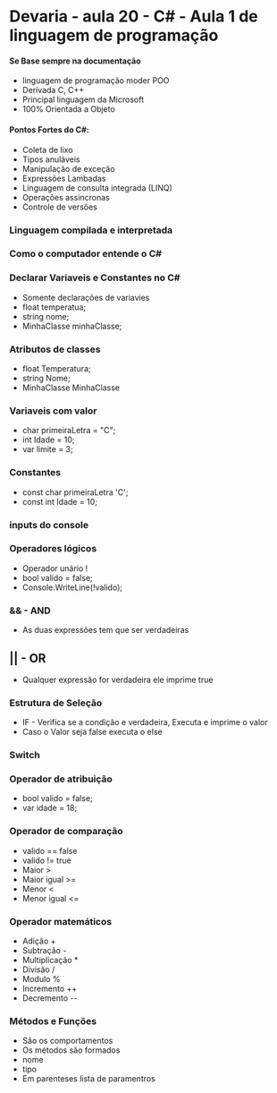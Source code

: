 # Devaria - aula 20 - C# - Aula 1 de linguagem de programação

#### Se Base sempre na documentação
- linguagem de programação moder POO
- Derivada C, C++
- Principal linguagem da Microsoft
- 100% Orientada a Objeto

#### Pontos Fortes do C#:
- Coleta de lixo
- Tipos anuláveis
- Manipulação de exceção
- Expressões Lambadas
- Linguagem de consulta integrada (LINQ)
- Operações assincronas
- Controle de versões
### Linguagem compilada e interpretada
### Como o computador entende o C#

### Declarar Variaveis e Constantes no C#

- Somente declarações de variavies
- float temperatua;
- string nome;
- MinhaClasse minhaClasse;

### Atributos de classes
- float Temperatura;
- string Nome;
- MinhaClasse MinhaClasse

### Variaveis com valor
- char primeiraLetra = "C";
- int Idade = 10;
- var limite = 3;

### Constantes
- const char primeiraLetra 'C';
- const int Idade = 10;

### inputs do console

### Operadores lógicos
- Operador unário !
- bool valido = false;
- Console.WriteLine(!valido);

### && - AND
- As duas expressões tem que ser verdadeiras
## || - OR
- Qualquer expressão for verdadeira ele imprime true

### Estrutura de Seleção
- IF - Verifica se a condição e verdadeira, Executa e imprime o valor
- Caso o Valor seja false executa o else

### Switch

### Operador de atribuição
- bool valido = false;
- var idade = 18;
### Operador de comparação
- valido == false
- valido != true
- Maior >
- Maior igual >=
- Menor <
- Menor igual <=
 ### Operador matemáticos
  - Adição +
  - Subtração -
  - Multiplicação *
  - Divisão /
  - Modulo %
  - Incremento ++
  - Decremento --

  ### Métodos e Funções
  - São os comportamentos
  - Os métodos são formados
  - nome
  - tipo
  - Em parenteses lista de paramentros
  
